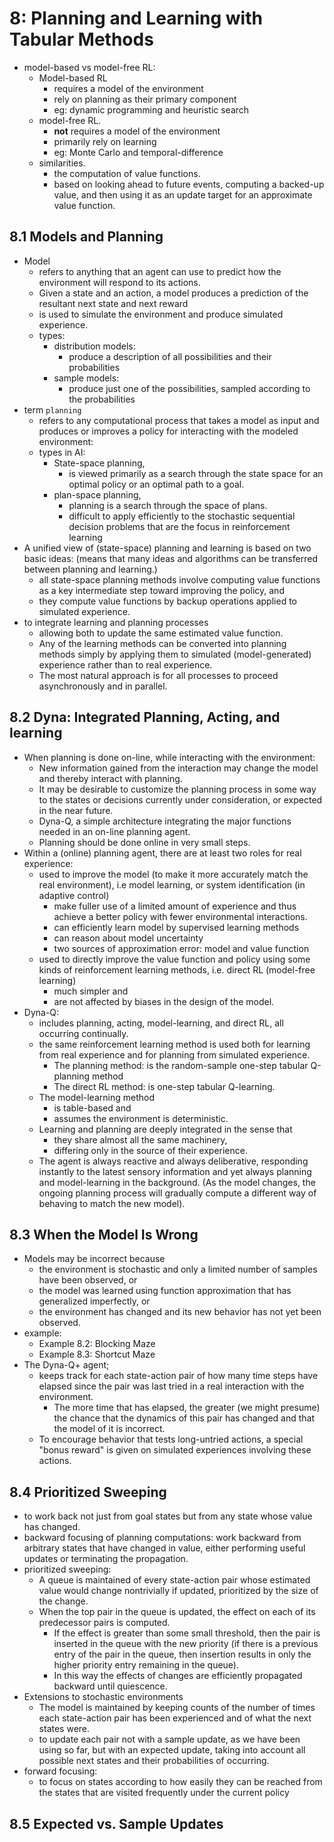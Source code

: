 # 8: Planning and Learning with Tabular Methods
* model-based vs model-free RL:
  * Model-based RL
    * requires a model of the environment
    * rely on planning as their primary component
    * eg: dynamic programming and heuristic search
  * model-free RL.
    * **not** requires a model of the environment
    * primarily rely on learning
    * eg: Monte Carlo and temporal-difference
  * similarities.
    * the computation of value functions.
    * based on looking ahead to future events,
      computing a backed-up value, and
      then using it as an update target for an approximate value function.

## 8.1 Models and Planning
* Model
  * refers to anything that an agent can use to predict how the environment will respond to its actions.
  * Given a state and an action, a model produces a prediction of the resultant next state and next reward
  * is used to simulate the environment and produce simulated experience.
  * types:
    * distribution models:
      * produce a description of all possibilities and their probabilities
    * sample models:
      * produce just one of the possibilities, sampled according to the probabilities
* term `planning`
  * refers to any computational process that takes a model as input and produces or
    improves a policy for interacting with the modeled environment:
  * types in AI:
    * State-space planning,
      * is viewed primarily as a search through the state space for
        an optimal policy or an optimal path to a goal.
    * plan-space planning,
      * planning is a search through the space of plans.
      * difficult to apply efficiently to the stochastic sequential decision problems that
        are the focus in reinforcement learning
* A unified view of (state-space) planning and learning is based on two basic ideas:
  (means that many ideas and algorithms can be transferred between planning and learning.)
  * all state-space planning methods involve computing value functions as
    a key intermediate step toward improving the policy, and
  * they compute value functions by backup operations applied to simulated experience.
* to integrate learning and planning processes
  * allowing both to update the same estimated value function.
  * Any of the learning methods can be converted into planning methods simply by
    applying them to simulated (model-generated) experience rather than to real experience.
  * The most natural approach is for all processes to proceed asynchronously and in parallel.

## 8.2 Dyna: Integrated Planning, Acting, and learning
* When planning is done on-line, while interacting with the environment:
  * New information gained from the interaction may change the model and thereby interact with planning.
  * It may be desirable to customize the planning process in some way to
    the states or decisions currently under consideration, or expected in the near future.
  * Dyna-Q, a simple architecture integrating the major functions needed in an on-line planning agent.
  * Planning should be done online in very small steps.
* Within a (online) planning agent, there are at least two roles for real experience:
  * used to improve the model (to make it more accurately match the real environment),
    i.e model learning, or system identification (in adaptive control)
    * make fuller use of a limited amount of experience and thus
      achieve a better policy with fewer environmental interactions.
    * can efficiently learn model by supervised learning methods
    * can reason about model uncertainty
    * two sources of approximation error: model and value function
  * used to directly improve the value function and policy using some kinds of
    reinforcement learning methods, i.e. direct RL (model-free learning)
    * much simpler and
    * are not affected by biases in the design of the model.
* Dyna-Q:
  * includes planning, acting, model-learning, and direct RL, all occurring continually.
  * the same reinforcement learning method is used both for
    learning from real experience and for planning from simulated experience.
    * The planning method:
      is the random-sample one-step tabular Q-planning method
    * The direct RL method:
      is one-step tabular Q-learning.
  * The model-learning method
    * is table-based and
    * assumes the environment is deterministic.
  * Learning and planning are deeply integrated in the sense that
    * they share almost all the same machinery,
    * differing only in the source of their experience.
  * The agent is always reactive and always deliberative,
    responding  instantly to the latest sensory information
    and yet always planning and model-learning in the background.
    (As the model changes, the ongoing planning process will gradually compute
    a different way of behaving to match the new model).

## 8.3 When the Model Is Wrong
* Models may be incorrect because
  * the environment is stochastic and only a limited number of samples have been observed, or
  * the model was learned using function approximation that has generalized imperfectly, or
  * the environment has changed and its new behavior has not yet been observed.
* example:
  * Example 8.2: Blocking Maze
  * Example 8.3: Shortcut Maze
* The Dyna-Q+ agent;
  * keeps track for each state-action pair of
    how many time steps have elapsed since the pair was last tried in a real interaction with the environment.
    * The more time that has elapsed, the greater (we might presume) the chance that
      the dynamics of this pair has changed and that the model of it is incorrect.
  * To encourage behavior that tests long-untried actions, a special "bonus reward" is
    given on simulated experiences involving  these actions.

## 8.4 Prioritized Sweeping
* to work back not just from goal states but from any state whose value has changed.
* backward focusing of planning computations:
  work backward from arbitrary states that have changed in value,
  either performing useful updates or terminating the propagation.
* prioritized sweeping:
  * A queue is maintained of every state-action pair whose
    estimated value would change nontrivially if updated,
    prioritized by the size of the change.
  * When the top pair in the queue is updated, the effect on each of
    its predecessor pairs is computed.
    * If the effect is greater than some small threshold, then
      the pair is inserted in the queue with the new priority
      (if there is a previous entry of the pair in the queue, then
      insertion results in only the higher priority entry remaining in the queue).
    * In this way the effects of changes are efficiently propagated backward until quiescence.
* Extensions to stochastic environments
  * The model is maintained by keeping counts of the number of times
    each state-action pair has been experienced and of what the next states were.
  * to update each pair not with a sample update, as we have been using so far, but
    with an expected update, taking into account all possible next states and
    their probabilities of occurring.
* forward focusing:
  * to focus on states according to how easily they can be reached from the states that
    are visited frequently under the current policy

## 8.5 Expected vs. Sample Updates



<!--
There are two ways of thinking about planning:
* background planning:
using simulated experience to gradually improve a policy or value function,
* decision time planning:
using simulated experience to select an action for the current state,
this is also called online planning;
the values and policy are specific to the current state and the action choices available there,
so much so that the values and policy created by the planning process are typically discarded after
being used to select the current action.

In model learning, the goal is to estimate a model from experience $$ \{S_1, A_1, R_2, ..., S_t \} $$.
That is a supervised learning problem, where:
$(S_1, A_1) \mapsto (S_2, R_2), (S_2, A_2) \mapsto (S_3, R_3), \ldots, (S_{t-1}, A_{t-1}) \mapsto (S_t, R_t)$.
Learning $s, a \mapsto r$ is a regression problem, whereas
learning $s, a \mapsto s'$ is a density estimation problem.
 -->
